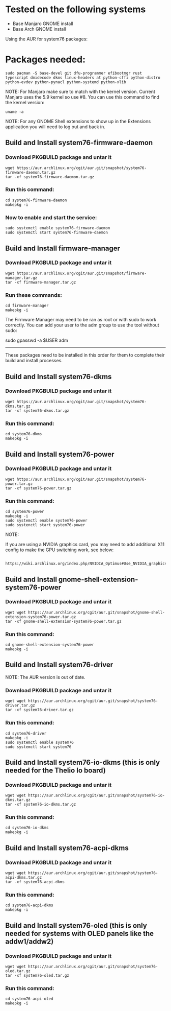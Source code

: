 # Tested on the following systems 
- Base Manjaro GNOME install     
- Base Arch GNOME install         

Using the AUR for system76 packages:

# Packages needed:

```
sudo pacman -S base-devel git dfu-programmer efibootmgr rust typescript dmidecode dkms linux-headers at python-cffi python-distro python-evdev python-pynacl python-systemd python-xlib
```

NOTE: For Manjaro make sure to match with the kernel version. Current Manjaro uses the 5.9 kernel so use #8. You can use this command to find the kernel version:

```
uname -a
```

NOTE: For any GNOME Shell extensions to show up in the Extensions application you will need to log out and back in.

## Build and Install system76-firmware-daemon

### Download PKGBUILD package and untar it

```
wget https://aur.archlinux.org/cgit/aur.git/snapshot/system76-firmware-daemon.tar.gz
tar -xf system76-firmware-daemon.tar.gz
```

### Run this command:

```
cd system76-firmware-daemon
makepkg -i
```
 
### Now to enable and start the service:

```
sudo systemctl enable system76-firmware-daemon
sudo systemctl start system76-firmware-daemon
```

## Build and Install firmware-manager

### Download PKGBUILD package and untar it

```
wget https://aur.archlinux.org/cgit/aur.git/snapshot/firmware-manager.tar.gz
tar -xf firmware-manager.tar.gz
```

### Run these commands:

```
cd firmware-manager
makepkg -i
```

The Firmware Manager may need to be ran as root or with sudo to work correctly. You can add your user to the adm group to use the tool without sudo:

sudo gpasswd -a $USER adm

---

These packages need to be installed in this order for them to complete their build and install processes.

## Build and Install system76-dkms

### Download PKGBUILD package and untar it

```
wget https://aur.archlinux.org/cgit/aur.git/snapshot/system76-dkms.tar.gz
tar -xf system76-dkms.tar.gz
```

### Run this command:

```
cd system76-dkms
makepkg -i
```

## Build and Install system76-power

### Download PKGBUILD package and untar it

```
wget https://aur.archlinux.org/cgit/aur.git/snapshot/system76-power.tar.gz
tar -xf system76-power.tar.gz
```

### Run this command:

```
cd system76-power
makepkg -i
sudo systemctl enable system76-power
sudo systenctl start system76-power
```

NOTE: 

 If you are using a NVIDIA graphics card, you may need to add additional
    X11 config to make the GPU switching work, see below:

        https://wiki.archlinux.org/index.php/NVIDIA_Optimus#Use_NVIDIA_graphics_only

## Build and Install gnome-shell-extension-system76-power

### Download PKGBUILD package and untar it

```
wget wget https://aur.archlinux.org/cgit/aur.git/snapshot/gnome-shell-extension-system76-power.tar.gz
tar -xf gnome-shell-extension-system76-power.tar.gz
```

### Run this command:

```
cd gnome-shell-extension-system76-power
makepkg -i
```

## Build and Install system76-driver

NOTE: The AUR version is out of date.

### Download PKGBUILD package and untar it

```
wget wget https://aur.archlinux.org/cgit/aur.git/snapshot/system76-driver.tar.gz
tar -xf system76-driver.tar.gz
```

### Run this command:

```
cd system76-driver
makepkg -i
sudo systemctl enable system76
sudo systemctl start system76
```

## Build and Install system76-io-dkms (this is only needed for the Thelio Io board)

### Download PKGBUILD package and untar it

```
wget wget https://aur.archlinux.org/cgit/aur.git/snapshot/system76-io-dkms.tar.gz
tar -xf system76-io-dkms.tar.gz
```

### Run this command:

```
cd system76-io-dkms
makepkg -i
```

## Build and Install system76-acpi-dkms

### Download PKGBUILD package and untar it

```
wget wget https://aur.archlinux.org/cgit/aur.git/snapshot/system76-acpi-dkms.tar.gz
tar -xf system76-acpi-dkms
```

### Run this command:

```
cd system76-acpi-dkms
makepkg -i
```

## Build and Install system76-oled (this is only needed for systems with OLED panels like the addw1/addw2)

### Download PKGBUILD package and untar it

```
wget wget https://aur.archlinux.org/cgit/aur.git/snapshot/system76-oled.tar.gz
tar -xf system76-oled.tar.gz
```

### Run this command:

```
cd system76-acpi-oled
makepkg -i
```
